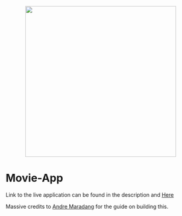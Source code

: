 <p align="center"><img src="https://i0.wp.com/mightyawesomeproductions.com/wp-content/uploads/2016/02/MAlogo-01-500-pixels.png?fit=500%2C500&ssl=1" width="400"></p>


# Movie-App

Link to the live application can be found in the description and [Here](https://movie.weokafor.com/)

Massive credits to [Andre Maradang](https://github.com/drehimself) for the guide on building this.
